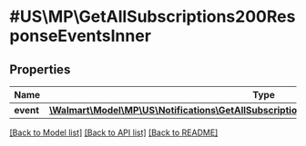 # #US\MP\GetAllSubscriptions200ResponseEventsInner

## Properties

Name | Type | Description | Notes
------------ | ------------- | ------------- | -------------
**event** | [**\Walmart\Model\MP\US\Notifications\GetAllSubscriptions200ResponseEventsInnerEventInner[]**](GetAllSubscriptions200ResponseEventsInnerEventInner.md) |  | [optional]


[[Back to Model list]](../) [[Back to API list]](../../Api/US/MP) [[Back to README]](../../README.md)
